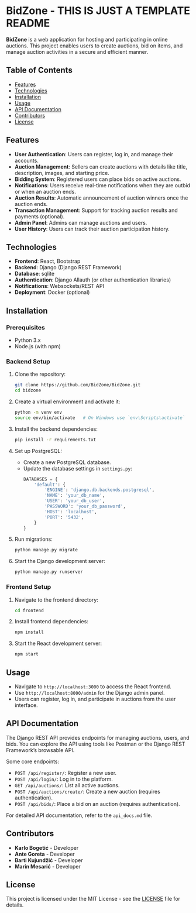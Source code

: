 # BidZone - THIS IS JUST A TEMPLATE README

**BidZone** is a web application for hosting and participating in online auctions. This project enables users to create auctions, bid on items, and manage auction activities in a secure and efficient manner.

## Table of Contents
- [Features](#features)
- [Technologies](#technologies)
- [Installation](#installation)
- [Usage](#usage)
- [API Documentation](#api-documentation)
- [Contributors](#contributors)
- [License](#license)

## Features

- **User Authentication**: Users can register, log in, and manage their accounts.
- **Auction Management**: Sellers can create auctions with details like title, description, images, and starting price.
- **Bidding System**: Registered users can place bids on active auctions.
- **Notifications**: Users receive real-time notifications when they are outbid or when an auction ends.
- **Auction Results**: Automatic announcement of auction winners once the auction ends.
- **Transaction Management**: Support for tracking auction results and payments (optional).
- **Admin Panel**: Admins can manage auctions and users.
- **User History**: Users can track their auction participation history.
  
## Technologies

- **Frontend**: React, Bootstrap
- **Backend**: Django (Django REST Framework)
- **Database**: sqlite
- **Authentication**: Django Allauth (or other authentication libraries)
- **Notifications**: Websockets/REST API
- **Deployment**: Docker (optional)

## Installation

### Prerequisites

- Python 3.x
- Node.js (with npm)

### Backend Setup

1. Clone the repository:
    ```bash
    git clone https://github.com/BidZone/BidZone.git
    cd bidzone
    ```

2. Create a virtual environment and activate it:
    ```bash
    python -m venv env
    source env/bin/activate   # On Windows use `env\Scripts\activate`
    ```

3. Install the backend dependencies:
    ```bash
    pip install -r requirements.txt
    ```

4. Set up PostgreSQL:
    - Create a new PostgreSQL database.
    - Update the database settings in `settings.py`:
      ```python
      DATABASES = {
          'default': {
              'ENGINE': 'django.db.backends.postgresql',
              'NAME': 'your_db_name',
              'USER': 'your_db_user',
              'PASSWORD': 'your_db_password',
              'HOST': 'localhost',
              'PORT': '5432',
          }
      }
      ```

5. Run migrations:
    ```bash
    python manage.py migrate
    ```

6. Start the Django development server:
    ```bash
    python manage.py runserver
    ```

### Frontend Setup

1. Navigate to the frontend directory:
    ```bash
    cd frontend
    ```

2. Install frontend dependencies:
    ```bash
    npm install
    ```

3. Start the React development server:
    ```bash
    npm start
    ```

## Usage

- Navigate to `http://localhost:3000` to access the React frontend.
- Use `http://localhost:8000/admin` for the Django admin panel.
- Users can register, log in, and participate in auctions from the user interface.

## API Documentation

The Django REST API provides endpoints for managing auctions, users, and bids. You can explore the API using tools like Postman or the Django REST Framework’s browsable API.

Some core endpoints:
- `POST /api/register/`: Register a new user.
- `POST /api/login/`: Log in to the platform.
- `GET /api/auctions/`: List all active auctions.
- `POST /api/auctions/create/`: Create a new auction (requires authentication).
- `POST /api/bids/`: Place a bid on an auction (requires authentication).

For detailed API documentation, refer to the `api_docs.md` file.

## Contributors

- **Karlo Bogetić** - Developer
- **Ante Goreta** - Developer
- **Barti Kujundžić** - Developer
- **Marin Mesarić** - Developer

## License

This project is licensed under the MIT License - see the [LICENSE](LICENSE) file for details.
